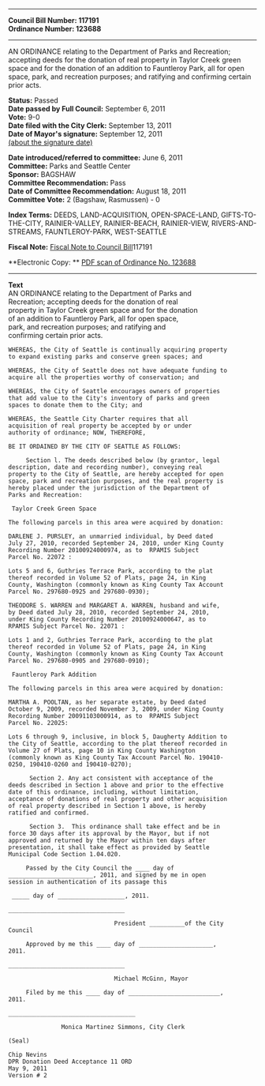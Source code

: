 * * * * *  
  
**Council Bill Number: [](#h0)[](#h2)117191**   
**Ordinance Number: 123688**  
  
* * * * *  
  
AN ORDINANCE relating to the Department of Parks and Recreation; accepting deeds for the donation of real property in Taylor Creek green space and for the donation of an addition to Fauntleroy Park, all for open space, park, and recreation purposes; and ratifying and confirming certain prior acts.  
  
**Status:** Passed   
**Date passed by Full Council:** September 6, 2011   
**Vote:** 9-0   
**Date filed with the City Clerk:** September 13, 2011   
**Date of Mayor's signature:** September 12, 2011   
[(about the signature date)](/~public/approvaldate.htm)   
  
  
**Date introduced/referred to committee:** June 6, 2011   
**Committee:** Parks and Seattle Center   
**Sponsor:** BAGSHAW   
**Committee Recommendation:** Pass   
**Date of Committee Recommendation:** August 18, 2011   
**Committee Vote:** 2 (Bagshaw, Rasmussen) - 0   
  
**Index Terms:** DEEDS, LAND-ACQUISITION, OPEN-SPACE-LAND, GIFTS-TO-THE-CITY, RAINIER-VALLEY, RAINIER-BEACH, RAINIER-VIEW, RIVERS-AND-STREAMS, FAUNTLEROY-PARK, WEST-SEATTLE  
  
**Fiscal Note:** [Fiscal Note to Council Bill](http://clerk.seattle.gov/~public/fnote/117191.htm)[](#h1)[](#h3)117191  
  
**Electronic Copy: ** [PDF scan of Ordinance No. 123688](/~archives/Ordinances/Ord_123688.pdf)  
  
* * * * *  
  
**Text**  
    AN ORDINANCE relating to the Department of Parks and  
    Recreation; accepting deeds for the donation of real  
    property in Taylor Creek green space and for the donation  
    of an addition to Fauntleroy Park, all for open space,  
    park, and recreation purposes; and ratifying and  
    confirming certain prior acts.  
  
    WHEREAS, the City of Seattle is continually acquiring property  
    to expand existing parks and conserve green spaces; and  
  
    WHEREAS, the City of Seattle does not have adequate funding to  
    acquire all the properties worthy of conservation; and  
  
    WHEREAS, the City of Seattle encourages owners of properties  
    that add value to the City's inventory of parks and green  
    spaces to donate them to the City; and  
  
    WHEREAS, the Seattle City Charter requires that all  
    acquisition of real property be accepted by or under  
    authority of ordinance; NOW, THEREFORE,  
  
    BE IT ORDAINED BY THE CITY OF SEATTLE AS FOLLOWS:  
  
         Section l. The deeds described below (by grantor, legal  
    description, date and recording number), conveying real  
    property to the City of Seattle, are hereby accepted for open  
    space, park and recreation purposes, and the real property is  
    hereby placed under the jurisdiction of the Department of  
    Parks and Recreation:  
  
     Taylor Creek Green Space   
  
    The following parcels in this area were acquired by donation:  
  
    DARLENE J. PURSLEY, an unmarried individual, by Deed dated  
    July 27, 2010, recorded September 24, 2010, under King County  
    Recording Number 20100924000974, as to  RPAMIS Subject  
    Parcel No. 22072 :  
  
    Lots 5 and 6, Guthries Terrace Park, according to the plat  
    thereof recorded in Volume 52 of Plats, page 24, in King  
    County, Washington (commonly known as King County Tax Account  
    Parcel No. 297680-0925 and 297680-0930);  
  
    THEODORE S. WARREN and MARGARET A. WARREN, husband and wife,  
    by Deed dated July 28, 2010, recorded September 24, 2010,  
    under King County Recording Number 20100924000647, as to   
    RPAMIS Subject Parcel No. 22071 :  
  
    Lots 1 and 2, Guthries Terrace Park, according to the plat  
    thereof recorded in Volume 52 of Plats, page 24, in King  
    County, Washington (commonly known as King County Tax Account  
    Parcel No. 297680-0905 and 297680-0910);  
  
     Fauntleroy Park Addition   
  
    The following parcels in this area were acquired by donation:  
  
    MARTHA A. POOLTAN, as her separate estate, by Deed dated  
    October 9, 2009, recorded November 3, 2009, under King County  
    Recording Number 20091103000914, as to  RPAMIS Subject  
    Parcel No. 22025:   
  
    Lots 6 through 9, inclusive, in block 5, Daugherty Addition to  
    the City of Seattle, according to the plat thereof recorded in  
    Volume 27 of Plats, page 10 in King County Washington  
    (commonly known as King County Tax Account Parcel No. 190410-  
    0250, 190410-0260 and 190410-0270);  
  
          Section 2. Any act consistent with acceptance of the  
    deeds described in Section 1 above and prior to the effective  
    date of this ordinance, including, without limitation,  
    acceptance of donations of real property and other acquisition  
    of real property described in Section 1 above, is hereby  
    ratified and confirmed.  
  
          Section 3.  This ordinance shall take effect and be in  
    force 30 days after its approval by the Mayor, but if not  
    approved and returned by the Mayor within ten days after  
    presentation, it shall take effect as provided by Seattle  
    Municipal Code Section 1.04.020.  
  
         Passed by the City Council the ____ day of  
    ________________________, 2011, and signed by me in open  
    session in authentication of its passage this  
  
     _____ day of ___________________, 2011.  
  
    _________________________________  
  
                                  President __________of the City  
    Council  
  
         Approved by me this ____ day of _____________________,  
    2011.  
  
    _________________________________  
  
                                  Michael McGinn, Mayor  
  
         Filed by me this ____ day of __________________________,  
    2011.  
  
    ____________________________________  
  
                   Monica Martinez Simmons, City Clerk  
  
    (Seal)  
  
    Chip Nevins  
    DPR Donation Deed Acceptance 11 ORD  
    May 9, 2011  
    Version # 2  
